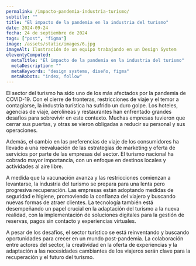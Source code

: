 ```yaml
---
permalink: /impacto-pandemia-industria-turismo/
subtitle: ""
title: "El impacto de la pandemia en la industria del turismo"
date: 2024-09-24
fecha: 24 de septiembre de 2024
tags: ["post", "figma"]
image: /assets/static/images/6.jpg
imageAlt: Ilustración de un equipo trabajando en un Design System
eleventyComputed:
  metaTitle: "El impacto de la pandemia en la industria del turismo"
  metaDescription: ""
  metaKeywords: "design systems, diseño, figma"
  metaRobots: "index, follow"
---
```


El sector del turismo ha sido uno de los más afectados por la pandemia de COVID-19. Con el cierre de fronteras, restricciones de viaje y el temor a contagiarse, la industria turística ha sufrido un duro golpe. Los hoteles, agencias de viaje, aerolíneas y restaurantes han enfrentado grandes desafíos para sobrevivir en este contexto. Muchas empresas tuvieron que cerrar sus puertas, y otras se vieron obligadas a reducir su personal y sus operaciones. 

Además, el cambio en las preferencias de viaje de los consumidores ha llevado a una reevaluación de las estrategias de marketing y oferta de servicios por parte de las empresas del sector. El turismo nacional ha cobrado mayor importancia, con un enfoque en destinos locales y actividades al aire libre. 

A medida que la vacunación avanza y las restricciones comienzan a levantarse, la industria del turismo se prepara para una lenta pero progresiva recuperación. Las empresas están adoptando medidas de seguridad e higiene, promoviendo la confianza del viajero y buscando nuevas formas de atraer clientes. La tecnología también está desempeñando un papel crucial en la adaptación del turismo a la nueva realidad, con la implementación de soluciones digitales para la gestión de reservas, pagos sin contacto y experiencias virtuales. 

A pesar de los desafíos, el sector turístico se está reinventando y buscando oportunidades para crecer en un mundo post-pandemia. La colaboración entre actores del sector, la creatividad en la oferta de experiencias y la adaptación a las necesidades cambiantes de los viajeros serán clave para la recuperación y el futuro del turismo.